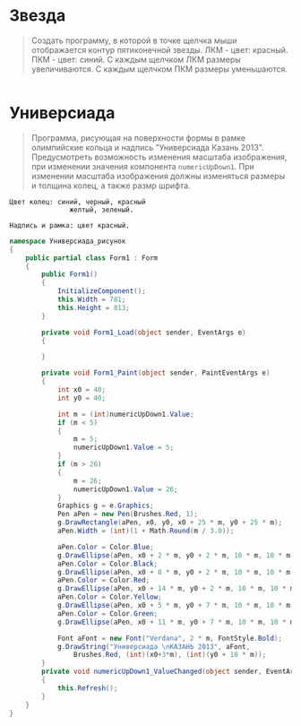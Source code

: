 # Звезда

>Создать программу, в которой в точке щелчка мыши отображается контур пятиконечной звезды.
ЛКМ - цвет: красный. ПКМ - цвет: синий. С каждым щелчком ЛКМ размеры увеличиваются. С каждым щелчком ПКМ размеры уменьшаются.

```C#
```

# Универсиада

>Программа, рисующая на поверхности формы в рамке олимпийские кольца и надпись "Универсиада Казань 2013". Предусмотреть возможность изменения масштаба изображения, при изменении значения компонента `numericUpDown1`. При изменении масштаба изображения должны изменяться размеры и толщина колец, а также размр шрифта.
```
Цвет колец: синий, черный, красный
               желтый, зеленый.

Надпись и рамка: цвет красный.
```

```C#
namespace Универсиада_рисунок
{
    public partial class Form1 : Form
    {
        public Form1()
        {
            InitializeComponent();
            this.Width = 781;
            this.Height = 813;
        }

        private void Form1_Load(object sender, EventArgs e)
        {

        }

        private void Form1_Paint(object sender, PaintEventArgs e)
        {
            int x0 = 40;
            int y0 = 40;

            int m = (int)numericUpDown1.Value;
            if (m < 5)
            {
                m = 5;
                numericUpDown1.Value = 5;
            }
            if (m > 26)
            {
                m = 26;
                numericUpDown1.Value = 26;
            }
            Graphics g = e.Graphics;
            Pen aPen = new Pen(Brushes.Red, 1);
            g.DrawRectangle(aPen, x0, y0, x0 + 25 * m, y0 + 25 * m);
            aPen.Width = (int)(1 + Math.Round(m / 3.0));

            aPen.Color = Color.Blue;
            g.DrawEllipse(aPen, x0 + 2 * m, y0 + 2 * m, 10 * m, 10 * m);
            aPen.Color = Color.Black;
            g.DrawEllipse(aPen, x0 + 8 * m, y0 + 2 * m, 10 * m, 10 * m);
            aPen.Color = Color.Red;
            g.DrawEllipse(aPen, x0 + 14 * m, y0 + 2 * m, 10 * m, 10 * m);
            aPen.Color = Color.Yellow;
            g.DrawEllipse(aPen, x0 + 5 * m, y0 + 7 * m, 10 * m, 10 * m);
            aPen.Color = Color.Green;
            g.DrawEllipse(aPen, x0 + 11 * m, y0 + 7 * m, 10 * m, 10 * m);

            Font aFont = new Font("Verdana", 2 * m, FontStyle.Bold);
            g.DrawString("Универсиада \nКАЗАНЬ 2013", aFont,
                Brushes.Red, (int)(x0+3*m), (int)(y0 + 18 * m));
        }
        private void numericUpDown1_ValueChanged(object sender, EventArgs e)
        {
            this.Refresh();
        }
    }
}
```